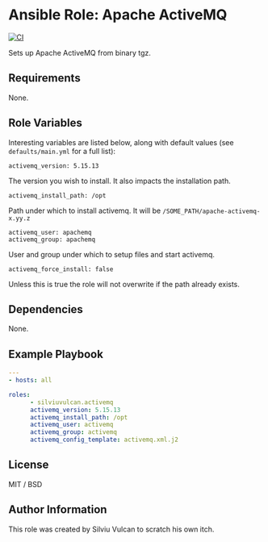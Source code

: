# Ansible Role: Apache ActiveMQ

[![CI](https://github.com/silviuvulcan/ansible-role-activemq/workflows/CI/badge.svg?event=push)](https://github.com/silviuvulcan/ansible-role-activemq/actions?query=workflow%3ACI)

Sets up Apache ActiveMQ from binary tgz.

## Requirements

None.

## Role Variables

Interesting variables are listed below, along with default values (see `defaults/main.yml` for a full list):

    activemq_version: 5.15.13

The version you wish to install. It also impacts the installation path.

    activemq_install_path: /opt

Path under which to install activemq. It will be `/SOME_PATH/apache-activemq-x.yy.z`

    activemq_user: apachemq
    activemq_group: apachemq

User and group under which to setup files and start activemq.

    activemq_force_install: false

Unless this is true the role will not overwrite if the path already exists.

## Dependencies

None.

## Example Playbook

```yaml
---
- hosts: all

roles:
      - silviuvulcan.activemq
      activemq_version: 5.15.13
      activemq_install_path: /opt
      activemq_user: activemq
      activemq_group: activemq
      activemq_config_template: activemq.xml.j2
```

## License

MIT / BSD


## Author Information

This role was created by Silviu Vulcan to scratch his own itch.
